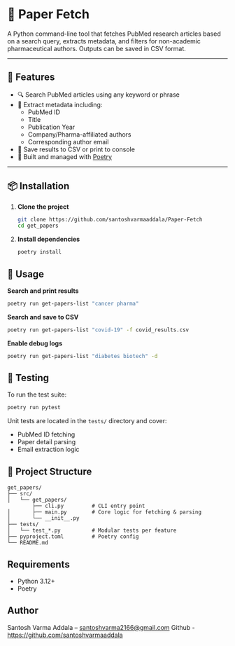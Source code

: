 # 🧪 Paper Fetch

A Python command-line tool that fetches PubMed research articles based on a search query, extracts metadata, and filters for non-academic pharmaceutical authors. Outputs can be saved in CSV format.

---

## 🚀 Features

- 🔍 Search PubMed articles using any keyword or phrase
- 🧬 Extract metadata including:
  - PubMed ID
  - Title
  - Publication Year
  - Company/Pharma-affiliated authors
  - Corresponding author email
- 📄 Save results to CSV or print to console
- 🐍 Built and managed with [Poetry](https://python-poetry.org)

---

## 📦 Installation

1. **Clone the project**
   ```bash
   git clone https://github.com/santoshvarmaaddala/Paper-Fetch
   cd get_papers
   ```

2. **Install dependencies**
   ```bash
   poetry install
   ```

## 🔧 Usage
 **Search and print results**
  ```bash
  poetry run get-papers-list "cancer pharma"
  ```
  **Search and save to CSV**
  ```bash
  poetry run get-papers-list "covid-19" -f covid_results.csv
  ```
  **Enable debug logs**
  ```bash
  poetry run get-papers-list "diabetes biotech" -d
  ```

## 🧪 Testing
To run the test suite:

```bash
poetry run pytest
```
Unit tests are located in the ``tests/`` directory and cover:
 - PubMed ID fetching
 - Paper detail parsing
 - Email extraction logic

## 📁 Project Structure
```
get_papers/
├── src/
│   └── get_papers/
        ├── cli.py         # CLI entry point
│       ├── main.py        # Core logic for fetching & parsing
│       └── __init__.py    
├── tests/
│   └── test_*.py          # Modular tests per feature
├── pyproject.toml         # Poetry config
└── README.md
```

## Requirements
  - Python 3.12+
  - Poetry

## Author
Santosh Varma Addala – santoshvarma2166@gmail.com
Github - https://github.com/santoshvarmaaddala
